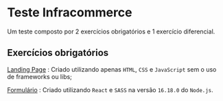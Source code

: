 # Teste Infracommerce

Um teste composto por 2 exercícios obrigatórios e 1 exercício diferencial.

## Exercícios obrigatórios

[Landing Page](landing-page/) : Criado utilizando apenas `HTML`, `CSS` e `JavaScript` sem o uso de frameworks ou libs;

[Formulário](formulario/) : Criado utilizando `React` e `SASS` na versão `16.18.0` do `Node.js`.